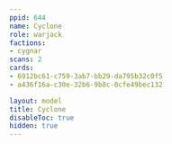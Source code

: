 ```yaml
---
ppid: 644
name: Cyclone
role: warjack
factions:
- cygnar
scans: 2
cards:
- 6912bc61-c759-3ab7-bb29-da795b32c0f5
- a436f16a-c30e-32b6-9b8c-0cfe49bec132

layout: model
title: Cyclone
disableToc: true
hidden: true
---
```

